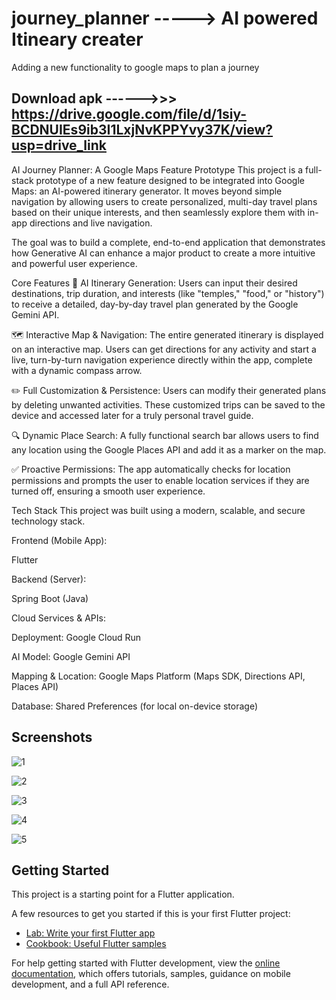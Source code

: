 # journey_planner -----> AI powered Itineary creater

Adding a new functionality to google maps to plan a journey

## Download apk ------>>>  https://drive.google.com/file/d/1siy-BCDNUIEs9ib3I1LxjNvKPPYvy37K/view?usp=drive_link

AI Journey Planner: A Google Maps Feature Prototype
This project is a full-stack prototype of a new feature designed to be integrated into Google Maps: an AI-powered itinerary generator. It moves beyond simple navigation by allowing users to create personalized, multi-day travel plans based on their unique interests, and then seamlessly explore them with in-app directions and live navigation.

The goal was to build a complete, end-to-end application that demonstrates how Generative AI can enhance a major product to create a more intuitive and powerful user experience.

Core Features
🤖 AI Itinerary Generation: Users can input their desired destinations, trip duration, and interests (like "temples," "food," or "history") to receive a detailed, day-by-day travel plan generated by the Google Gemini API.

🗺️ Interactive Map & Navigation: The entire generated itinerary is displayed on an interactive map. Users can get directions for any activity and start a live, turn-by-turn navigation experience directly within the app, complete with a dynamic compass arrow.

✏️ Full Customization & Persistence: Users can modify their generated plans by deleting unwanted activities. These customized trips can be saved to the device and accessed later for a truly personal travel guide.

🔍 Dynamic Place Search: A fully functional search bar allows users to find any location using the Google Places API and add it as a marker on the map.

✅ Proactive Permissions: The app automatically checks for location permissions and prompts the user to enable location services if they are turned off, ensuring a smooth user experience.

Tech Stack
This project was built using a modern, scalable, and secure technology stack.

Frontend (Mobile App):

Flutter

Backend (Server):

Spring Boot (Java)

Cloud Services & APIs:

Deployment: Google Cloud Run

AI Model: Google Gemini API

Mapping & Location: Google Maps Platform (Maps SDK, Directions API, Places API)

Database: Shared Preferences (for local on-device storage)

## Screenshots

![1](https://github.com/user-attachments/assets/68d6f775-aff9-4f7a-b4b8-92744dc8edff)

![2](https://github.com/user-attachments/assets/699ed36d-283f-43c2-87bd-3de50f9ea0a1)

![3](https://github.com/user-attachments/assets/f4a05cec-01ba-4f24-8df7-b23f82d4f3f7)

![4](https://github.com/user-attachments/assets/6231b745-1ba1-424e-b3f4-6f1ef242df9b)

![5](https://github.com/user-attachments/assets/42a96c35-0913-4a79-940d-cd5c024a6c17)

## Getting Started

This project is a starting point for a Flutter application.

A few resources to get you started if this is your first Flutter project:

- [Lab: Write your first Flutter app](https://docs.flutter.dev/get-started/codelab)
- [Cookbook: Useful Flutter samples](https://docs.flutter.dev/cookbook)

For help getting started with Flutter development, view the
[online documentation](https://docs.flutter.dev/), which offers tutorials,
samples, guidance on mobile development, and a full API reference.
